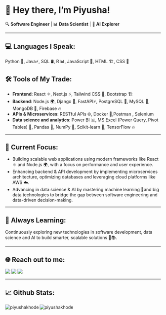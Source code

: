 # 👋 Hey there, I’m Piyusha!

🔍 **Software Engineer** | 📊 **Data Scientist** | 🚀 **AI Explorer**

---

## 💻 Languages I Speak:
Python 🐍, Java⚡, SQL 🛢️, R 📊, JavaScript 🚀, HTML 🏗️, CSS 🎨

## 🛠️ Tools of My Trade:
- **Frontend**: React ⚛️, Next.js ⚡, Tailwind CSS 🎨, Bootstrap 🏗️
- **Backend**:  Node.js 🌍, Django 🦄, FastAPI⚡, PostgreSQL 🐘, MySQL 🏦, MongoDB 🍃, Firebase 🔥
- **APIs & Microservices**: RESTful APIs 🌐, Docker 🐳,Postman , Selenium
- **Data science and analytics**: Power BI 📊, MS Excel (Power Query, Pivot Tables) 🔄, Pandas 🐼, NumPy 🔢, Scikit-learn 🤖, 
 TensorFlow 🔥
---

## 🎯 Current Focus:
- Building scalable web applications using modern frameworks like React ⚛️ and Node.js 🌍, with a focus on performance and user 
  experience.
- Enhancing backend & API development by implementing microservices architecture, optimizing databases and leveraging cloud 
  platforms like AWS ☁️.
- Advancing in data science & AI by mastering machine learning 🤖and  big data technologies to bridge the gap 
  between software engineering and data-driven decision-making.

---

## 🌱 Always Learning:
Continuously exploring new technologies in software development, data science and AI to build smarter, scalable solutions 🚀📚.

---

## 🌐 **Reach out to me:** ️
[<img src="https://img.shields.io/badge/LinkedIn-Piyushakhode-informational?style=for-the-badge&labelColor=black&logo=linkedin&logoColor=0077b5&&color=0077b5"/>][linkedin]
[<img src="https://img.shields.io/badge/Gmail-khodepiyusha@gmail.com-informational?style=for-the-badge&labelColor=black&logoColor=d14836&logo=gmail&color=d14836"/>][gmail]
[<img src="https://img.shields.io/badge/Github-piyushak22-informational?style=for-the-badge&labelColor=black&logo=github&color=7d88e6"/>][github]

---
## 📈 **Github Stats:**
<img align="left" src="https://github-readme-stats.vercel.app/api?username=piyushak22&show_icons=true&locale=en" alt="piyushakhode" />

<img align="left" src="https://github-readme-stats.vercel.app/api/top-langs?username=piyushak22&show_icons=true&locale=en&layout=compact" alt="piyushakhode" />

<!-- Links of Definitions -->

[linkedin]: https://www.linkedin.com/in/piyusha-khode-28a0431b7/
[gmail]: mailto:khodepiyusha@gmail.com "Lets connect through email"
[github]: https://github.com/piyushak22
